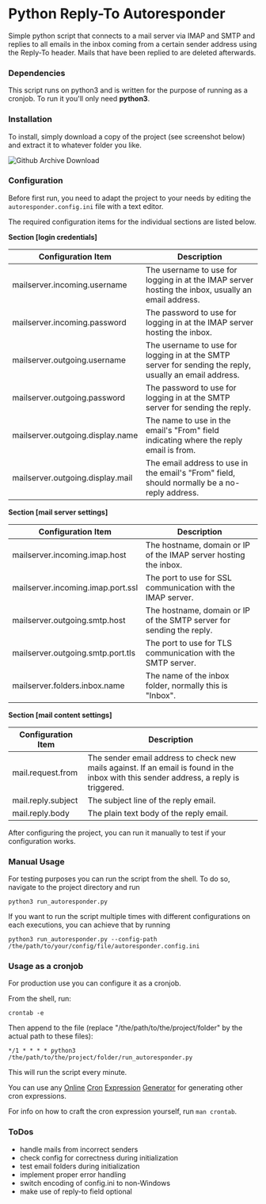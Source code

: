 # Python Reply-To Autoresponder

Simple python script that connects to a mail server via IMAP and SMTP and replies to 
all emails in the inbox coming from a certain sender address using the Reply-To header.
Mails that have been replied to are deleted afterwards.

### Dependencies

This script runs on python3 and is written for the purpose of running as a cronjob.
To run it you'll only need  **python3**.

### Installation

To install, simply download a copy of the project (see screenshot below) and extract it to whatever folder you like.

![Github Archive Download](https://user-images.githubusercontent.com/6501308/33236233-4de2d6fe-d24d-11e7-9581-9a59d9615c12.PNG)

### Configuration 

Before first run, you need to adapt the project to your needs by editing the `autoresponder.config.ini` file with a text editor.

The required configuration items for the individual sections are listed below.

**Section [login credentials]**

| Configuration Item | Description |
| ------------------ | ----------- |
| mailserver.incoming.username     | The username to use for logging in at the IMAP server hosting the inbox, usually an email address. |
| mailserver.incoming.password     | The password to use for logging in at the IMAP server hosting the inbox. |
| mailserver.outgoing.username     | The username to use for logging in at the SMTP server for sending the reply, usually an email address. |
| mailserver.outgoing.password     | The password to use for logging in at the SMTP server for sending the reply. |
| mailserver.outgoing.display.name | The name to use in the email's "From" field indicating where the reply email is from. |
| mailserver.outgoing.display.mail | The email address to use in the email's "From" field, should normally be a no-reply address. |

**Section [mail server settings]**

| Configuration Item | Description  |
| ------------------ | ------------ |
| mailserver.incoming.imap.host     | The hostname, domain or IP of the IMAP server hosting the inbox. |
| mailserver.incoming.imap.port.ssl | The port to use for SSL communication with the IMAP server. |
| mailserver.outgoing.smtp.host     | The hostname, domain or IP of the SMTP server for sending the reply. |
| mailserver.outgoing.smtp.port.tls | The port to use for TLS communication with the SMTP server. |
| mailserver.folders.inbox.name     | The name of the inbox folder, normally this is "Inbox". |

**Section [mail content settings]**

| Configuration Item | Description |
| ------------------ | ----------- |
| mail.request.from  | The sender email address to check new mails against. If an email is found in the inbox with this sender address, a reply is triggered. |
| mail.reply.subject | The subject line of the reply email. |
| mail.reply.body    | The plain text body of the reply email. |

After configuring the project, you can run it manually to test if your configuration works.

### Manual Usage

For testing purposes you can run the script from the shell. To do so, navigate to the project directory and run 

    python3 run_autoresponder.py

If you want to run the script multiple times with different configurations on each executions, 
you can achieve that by running

    python3 run_autoresponder.py --config-path /the/path/to/your/config/file/autoresponder.config.ini

### Usage as a cronjob

For production use you can configure it as a cronjob.

From the shell, run:

	crontab -e

Then append to the file (replace "/the/path/to/the/project/folder" by the actual path to these files):

	*/1 * * * * python3 /the/path/to/the/project/folder/run_autoresponder.py

This will run the script every minute.

You can use any [Online](https://crontab-generator.org/) 
[Cron](https://www.freeformatter.com/cron-expression-generator-quartz.html) 
[Expression](http://www.cronmaker.com/) 
[Generator](http://cron.nmonitoring.com/cron-generator.html) for generating other cron expressions.

For info on how to craft the cron expression yourself, run `man crontab`.

### ToDos

* handle mails from incorrect senders
* check config for correctness during initialization
* test email folders during initialization
* implement proper error handling
* switch encoding of config.ini to non-Windows
* make use of reply-to field optional
